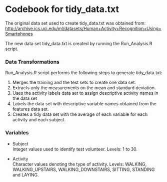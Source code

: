 Codebook for tidy_data.txt
============

The original data set used to create tidy_data.txt was obtained from:
http://archive.ics.uci.edu/ml/datasets/Human+Activity+Recognition+Using+Smartphones

The new data set tidy_data.txt is created by running the Run_Analysis.R script.


### Data Transformations

Run_Analysis.R script performs the following steps to generate tidy_data.txt:

1.  Merges the training and the test sets to create one data set.
2.  Extracts only the measurements on the mean and standard deviation. 
3.  Uses the activity labels data set to assign descriptive activity names in the data set
4.  Labels the data set with descriptive variable names obtained from the features data set. 
5.  Creates a tidy data set with the average of each variable for each activity and each subject.

### Variables

*  Subject  
	Integer values used to identify test volunteer.
	Levels: 1 to 30.

*  Activity  
	Character values denoting the type of activity.
	Levels: WALKING, WALKING_UPSTAIRS, WALKING_DOWNSTAIRS, SITTING, STANDING and LAYING.
         